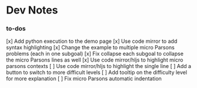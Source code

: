 # Dev Notes

### to-dos
[x] Add python execution to the demo page
[x] Use code mirror to add syntax highlighting
[x] Change the example to multiple micro Parsons problems (each in one subgoal)
[x] Fix collapse each subgoal to collapse the micro Parsons lines as well
[x] Use code mirror/hljs to highlight micro parsons contexts 
[ ] Use code mirror/hljs to highlight the single line
[ ] Add a button to switch to more difficult levels
[ ] Add tooltip on the difficulty level for more explanation
[ ] Fix micro Parsons automatic indentation
